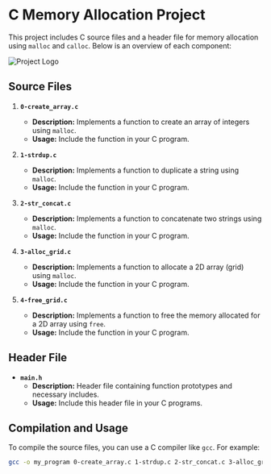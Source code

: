 # C Memory Allocation Project

This project includes C source files and a header file for memory allocation using `malloc` and `calloc`. Below is an overview of each component:

![Project Logo](https://i.ytimg.com/vi/4ZhRiWM8eUk/maxresdefault.jpg)


## Source Files

1. **`0-create_array.c`**
   - **Description:** Implements a function to create an array of integers using `malloc`.
   - **Usage:** Include the function in your C program.

2. **`1-strdup.c`**
   - **Description:** Implements a function to duplicate a string using `malloc`.
   - **Usage:** Include the function in your C program.

3. **`2-str_concat.c`**
   - **Description:** Implements a function to concatenate two strings using `malloc`.
   - **Usage:** Include the function in your C program.

4. **`3-alloc_grid.c`**
   - **Description:** Implements a function to allocate a 2D array (grid) using `malloc`.
   - **Usage:** Include the function in your C program.

5. **`4-free_grid.c`**
   - **Description:** Implements a function to free the memory allocated for a 2D array using `free`.
   - **Usage:** Include the function in your C program.

## Header File

- **`main.h`**
  - **Description:** Header file containing function prototypes and necessary includes.
  - **Usage:** Include this header file in your C programs.

## Compilation and Usage

To compile the source files, you can use a C compiler like `gcc`. For example:

```bash
gcc -o my_program 0-create_array.c 1-strdup.c 2-str_concat.c 3-alloc_grid.c 4-free_grid.c -I.
